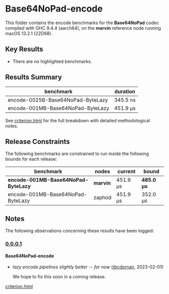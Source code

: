 # Base64NoPad-encode

This folder contains the encode benchmarks for the **Base64NoPad** codec compiled with GHC 9.4.4 (aarch64), on the 
**marvin** reference node running macOS 13.2.1 (22D68).

## Key Results

* There are no highlighted benchmarks.

## Results Summary

| benchmark                         | duration |
| --------------------------------- | -------- |
| encode-0025B-Base64NoPad-ByteLazy | 345.5 ns |
| encode-001MB-Base64NoPad-ByteLazy | 451.9 μs |

See [criterion.html](criterion.html) for the full breakdown with detailed methodological notes.

## Release Constraints

The following benchmarks are constrained to run inside the following bounds for each release:

| benchmark                             | nodes      | current  | bound        |
| ------------------------------------- | ---------- | -------- | ------------ |
| **encode-001MB-Base64NoPad-ByteLazy** | **marvin** | 451.9 μs | **485.0 μs** |
| encode-001MB-Base64NoPad-ByteLazy     | zaphod     | 451.9 μs | 352.0 μs     |

## Notes

The following observations concerning these results have been logged:

### [0.0.0.1]

#### Base64NoPad-encode

* _lazy encode pipelines slightly better -- for now_ ([@cdornan], 2023-02-01)

    We hope to fix this soon in a coming release.

[Unreleased]: <https://github.com/cdornan/polymede-benchmarks>
[0.0.0.1]: <https://github.com/cdornan/polymede-benchmarks>
[@cdornan]: <https://github.com/cdornan>

[criterion.html](criterion.html)

